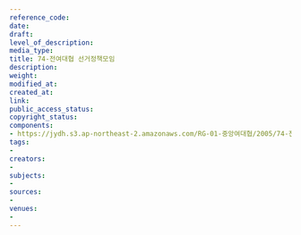 ```yaml
---
reference_code: 
date: 
draft: 
level_of_description: 
media_type: 
title: 74-전여대협 선거정책모임
description: 
weight: 
modified_at: 
created_at: 
link: 
public_access_status: 
copyright_status: 
components:
- https://jydh.s3.ap-northeast-2.amazonaws.com/RG-01-중앙여대협/2005/74-전여대협+선거정책모임.pdf
tags:
- 
creators:
- 
subjects:
- 
sources:
- 
venues:
- 
---
```

